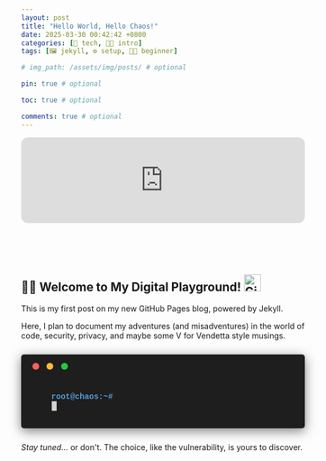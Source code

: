 ```yaml
---
layout: post
title: "Hello World, Hello Chaos!"
date: 2025-03-30 00:42:42 +0800
categories: [🤖 tech, 👋🏻 intro]
tags: [🖼️ jekyll, ⚙️ setup, 👶🏻 beginner]

# img_path: /assets/img/posts/ # optional

pin: true # optional

toc: true # optional

comments: true # optional
---
```


<iframe style="border-radius:12px" src="https://open.spotify.com/embed/track/4mn5HdatHKN7iFGDes9G8i?utm_source=generator" width="100%" height="152" frameBorder="0" allowfullscreen="" allow="clipboard-write; encrypted-media; fullscreen; picture-in-picture" loading="lazy"></iframe>

<br><br>
<p align="center">
  <img src="https://capsule-render.vercel.app/api?type=waving&color=gradient&height=65&section=body" alt=""/>
</p>

## 👋🏻 Welcome to My Digital Playground! <img src="https://media.giphy.com/media/W5eoZHPpUx9sapR0eu/giphy.gif" width="30px" alt="Git"/>&nbsp;

This is my first post on my new GitHub Pages blog, powered by Jekyll.

Here, I plan to document my adventures (and misadventures) in the world of code, security, privacy, and maybe some V for Vendetta style musings.

<!-- Terminal Container -->
<div class="hacker-terminal">
  <div class="hacker-terminal-header">
    <span class="dot red"></span>
    <span class="dot yellow"></span>
    <span class="dot green"></span>
  </div>
  <div class="hacker-terminal-body">
    <span class="prompt">root@chaos:~#</span>
    <span id="new-typewriter-output"></span><span class="cursor blink">▋</span>
  </div>
</div>


<!-- Basic Styling -->
<style>
.hacker-terminal {
  background-color: #1e1e1e; 
  color: #d4d4d4; 
  font-family: 'Consolas', 'Courier New', monospace; 
  border-radius: 5px;
  padding: 15px 20px;
  margin: 25px 0;
  box-shadow: 0 5px 20px rgba(0, 0, 0, 0.5);
  position: relative; 
  overflow: hidden;
}

.hacker-terminal-header {
  padding-bottom: 8px;
  margin-bottom: 12px;
}

.hacker-terminal-header .dot {
  display: inline-block;
  width: 12px;
  height: 12px;
  border-radius: 50%;
  margin-right: 5px;
}
.hacker-terminal-header .red { background-color: #ff5f57; }
.hacker-terminal-header .yellow { background-color: #ffbd2e; }
.hacker-terminal-header .green { background-color: #27c93f; }

.hacker-terminal-body {
  white-space: pre-wrap; 
  word-wrap: break-word;
}

.hacker-terminal .prompt {
  color: #569cd6; 
  font-weight: bold;
  margin-right: 8px;
}

.hacker-terminal .cursor {
  display: inline-block;
  background-color: #d4d4d4;
  width: 8px; 
  margin-left: 1px;
  opacity: 1; 
  transition: opacity 0.1s; 
}

.hacker-terminal .cursor.blink {
  animation: blink-animation 1s step-end infinite;
}

@keyframes blink-animation {
  0%, 100% { opacity: 1; } 
  50% { opacity: 0; } 
}

.hacker-terminal .cursor.typing-done {
  animation: none; 
  opacity: 1; 
}
</style>

<!-- JavaScript for Typing Effect -->
<script>
(function() { 

  document.addEventListener('DOMContentLoaded', () => {
    const outputElement = document.getElementById('new-typewriter-output');
    const cursorElement = document.querySelector('.hacker-terminal .cursor'); 
    const textToType = 'echo "Chaos is the new black."'; 
    const typingSpeed = 110; 
    const initialDelay = 600; 
    let charIndex = 0;

    if (!outputElement || !cursorElement) {
      console.error("Error: Typewriter target or cursor element not found!");
      return; 
    }

    function type() {
      if (charIndex < textToType.length) {
        outputElement.textContent += textToType.charAt(charIndex);
        charIndex++;
        setTimeout(type, typingSpeed);
      } else {

        cursorElement.classList.remove('blink');
        cursorElement.classList.add('typing-done'); 
        console.log("Typing effect complete.");
      }
    }

    outputElement.textContent = '';
    cursorElement.classList.add('blink'); 
    cursorElement.classList.remove('typing-done'); 

    setTimeout(type, initialDelay);
  });

})(); 
</script>

*Stay tuned...* or don't. The choice, like the vulnerability, is yours to discover.

<br>
<p align="center">
  <img src="https://capsule-render.vercel.app/api?type=waving&color=gradient&height=65&section=footer" alt=""/>
</p>

